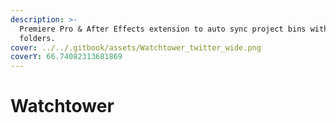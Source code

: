 ```yaml
---
description: >-
  Premiere Pro & After Effects extension to auto sync project bins with system
  folders.
cover: ../../.gitbook/assets/Watchtower_twitter_wide.png
coverY: 66.74082313681869
---
```


# Watchtower

